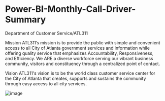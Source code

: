 # Power-BI-Monthly-Call-Driver-Summary

Department of Customer Service/ATL311

Mission
ATL311’s mission is to provide the public with simple and convenient access to all City of Atlanta government services and information while offering quality service that emphasizes Accountability, Responsiveness, and Efficiency. We ARE a diverse workforce serving our vibrant business community, visitors and constituency through a centralized point of contact.

Vision
ATL311's vision is to be the world class customer service center for the City of Atlanta that creates, supports and sustains the community through easy access to all city services.

![image](https://github.com/McG33k/Power-BI-Monthly-Call-Driver-Summary/assets/14897813/52174d48-657b-4e90-857a-a2ecc47e50d1)
